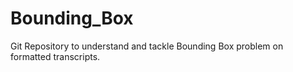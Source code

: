 # Bounding_Box
Git Repository to understand and tackle Bounding Box problem on formatted transcripts. 
